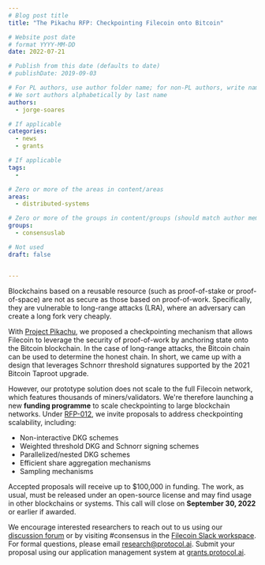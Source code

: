 ```yaml
---
# Blog post title
title: "The Pikachu RFP: Checkpointing Filecoin onto Bitcoin"

# Website post date
# format YYYY-MM-DD
date: 2022-07-21

# Publish from this date (defaults to date)
# publishDate: 2019-09-03

# For PL authors, use author folder name; for non-PL authors, write name as in paper within ""
# We sort authors alphabetically by last name
authors:
  - jorge-soares

# If applicable
categories:
  - news
  - grants

# If applicable
tags:
  -

# Zero or more of the areas in content/areas
areas:
  - distributed-systems

# Zero or more of the groups in content/groups (should match author membership)
groups:
  - consensuslab

# Not used
draft: false


---
```


Blockchains based on a reusable resource (such as proof-of-stake or proof-of-space) are not as secure as those based on proof-of-work. Specifically, they are vulnerable to long-range attacks (LRA), where an adversary can create a long fork very cheaply.

With [Project Pikachu](https://github.com/protocol/ConsensusLab/issues/5), we proposed a checkpointing mechanism that allows Filecoin to leverage the security of proof-of-work by anchoring state onto the Bitcoin blockchain. In the case of long-range attacks, the Bitcoin chain can be used to determine the honest chain. In short, we came up with a design that leverages Schnorr threshold signatures supported by the 2021 Bitcoin Taproot upgrade.

However, our prototype solution does not scale to the full Filecoin network, which features thousands of miners/validators. We're therefore launching a new **funding programme** to scale checkpointing to large blockchain networks. Under [RFP-012](https://github.com/protocol/research-grants/blob/master/RFPs/rfp-012-checkpointing-fil-into-btc.md), we invite proposals to address checkpointing scalability, including:
* Non-interactive DKG schemes
* Weighted threshold DKG and Schnorr signing schemes
* Parallelized/nested DKG schemes
* Efficient share aggregation mechanisms
* Sampling mechanisms

Accepted proposals will receive up to $100,000 in funding. The work, as usual, must be released under an open-source license and may find usage in other blockchains or systems. This call will close on **September 30, 2022** or earlier if awarded.

We encourage interested researchers to reach out to us using our [discussion forum](https://github.com/protocol/ConsensusLab/discussions) or by visiting #consensus in the [Filecoin Slack workspace](https://filecoin.io/slack). For formal questions, please email research@protocol.ai. Submit your proposal using our application management system at [grants.protocol.ai](https://grants.protocol.ai/.).
